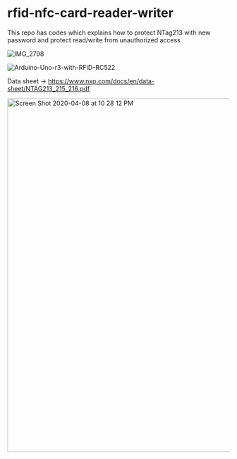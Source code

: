 # rfid-nfc-card-reader-writer
This repo has codes which explains how to protect NTag213 with new password and protect read/write from unauthorized access


![IMG_2798](https://user-images.githubusercontent.com/9275193/78849037-622de980-79e1-11ea-9dcc-436f15841dc1.jpg)

![Arduino-Uno-r3-with-RFID-RC522](https://user-images.githubusercontent.com/9275193/78851745-9953c900-79e8-11ea-8c95-a57ed7d2b247.png)


Data sheet  ->  https://www.nxp.com/docs/en/data-sheet/NTAG213_215_216.pdf


<img width="801" alt="Screen Shot 2020-04-08 at 10 28 12 PM" src="https://user-images.githubusercontent.com/9275193/78851638-4a0d9880-79e8-11ea-8cfc-29587a0498a2.png">


